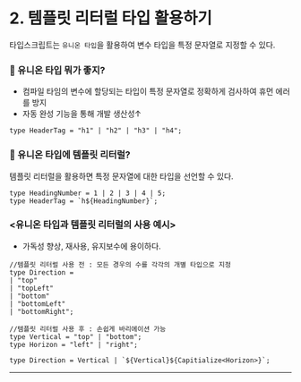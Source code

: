 # 2. 템플릿 리터럴 타입 활용하기

타입스크립트는 `유니온 타입`을 활용하여 변수 타입을 특정 문자열로 지정할 수 있다.

### 🤔 유니온 타입 뭐가 좋지?

- 컴파일 타임의 변수에 할당되는 타입이 특정 문자열로 정확하게 검사하여 휴먼 에러를 방지
- 자동 완성 기능을 통해 개발 생산성↑

```tsx
type HeaderTag = "h1" | "h2" | "h3" | "h4";
```

### 🤔 유니온 타입에 템플릿 리터럴?

템플릿 리터럴을 활용하면 특정 문자열에 대한 타입을 선언할 수 있다. 

```tsx
type HeadingNumber = 1 | 2 | 3 | 4 | 5;
type HeaderTag = `h${HeadingNumber}`;
```

### <유니온 타입과 템플릿 리터럴의 사용 예시>

- 가독성 향상, 재사용, 유지보수에 용이하다.

```tsx
//템플릿 리터럴 사용 전 : 모든 경우의 수를 각각의 개별 타입으로 지정 
type Direction =
| "top"
| "topLeft"
| "bottom"
| "bottomLeft"
| "bottomRight";

//템플릿 리터럴 사용 후 : 손쉽게 바리에이션 가능
type Vertical = "top" | "bottom";
type Horizon = "left" | "right";

type Direction = Vertical | `${Vertical}${Capitialize<Horizon>}`;

```

---
